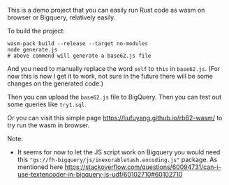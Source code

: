 This is a demo project that you can easily run Rust code as wasm on browser or Bigquery, 
relatively easily.

To build the project:
```
wasm-pack build --release --target no-modules
node generate.js 
# above commend will generate a base62.js file
```

And you need to manually replace the word `self` to `this` in `base62.js`.
(For now this is now I get it to work, not sure in the future there will be some 
changes on the generated code.)

Then you can upload the `base62.js` file to BigQuery. Then you can test out some queries
like `try1.sql`.

Or you can visit this simple page https://liufuyang.github.io/rb62-wasm/ to try run the wasm in browser.

Note:
* It seems for now to let the JS script work on Bigquery you would need 
this `"gs://fh-bigquery/js/inexorabletash.encoding.js"` package. As mentioned here
https://stackoverflow.com/questions/60094731/can-i-use-textencoder-in-bigquery-js-udf/60102710#60102710
